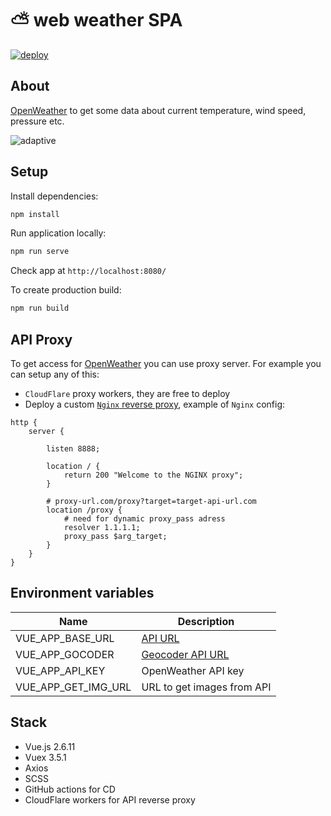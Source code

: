 # :partly_sunny:  web weather SPA
[![deploy](https://github.com/DanTrofimov/weather-app/actions/workflows/deploy.yml/badge.svg?branch=master)](https://github.com/DanTrofimov/weather-app/actions/workflows/deploy.yml)

## About
[OpenWeather](https://openweathermap.org/api) to get some data about current temperature, wind speed, pressure etc.

![adaptive](https://github.com/chackydude/weather-app/raw/master/gifs/demo.gif)

## Setup

Install dependencies:
```bash
npm install
```
Run application locally:
```bash
npm run serve
```
Check app at `http://localhost:8080/`

To create production build:
```bash
npm run build
```

## API Proxy
To get access for [OpenWeather](https://openweathermap.org/api) you can use proxy server. For example you can setup any of this:
- `CloudFlare` proxy workers, they are free to deploy
- Deploy a custom [`Nginx` reverse proxy](https://docs.nginx.com/nginx/admin-guide/web-server/reverse-proxy/), example of `Nginx` config:
```nginx
http {
    server {

        listen 8888;

        location / {
            return 200 "Welcome to the NGINX proxy";
        }

        # proxy-url.com/proxy?target=target-api-url.com
        location /proxy {
            # need for dynamic proxy_pass adress
            resolver 1.1.1.1;
            proxy_pass $arg_target;
        }
    }
}
```

## Environment variables

| Name  | Description  |
|---|---|
| VUE_APP_BASE_URL  | [API URL](https://openweathermap.org/api) |
| VUE_APP_GOCODER  | [Geocoder API URL](https://openweathermap.org/api/geocoding-api) |
| VUE_APP_API_KEY  | OpenWeather API key |
| VUE_APP_GET_IMG_URL  | URL to get images from API |

## Stack

- Vue.js 2.6.11
- Vuex 3.5.1
- Axios
- SCSS
- GitHub actions for CD 
- CloudFlare workers for API reverse proxy
